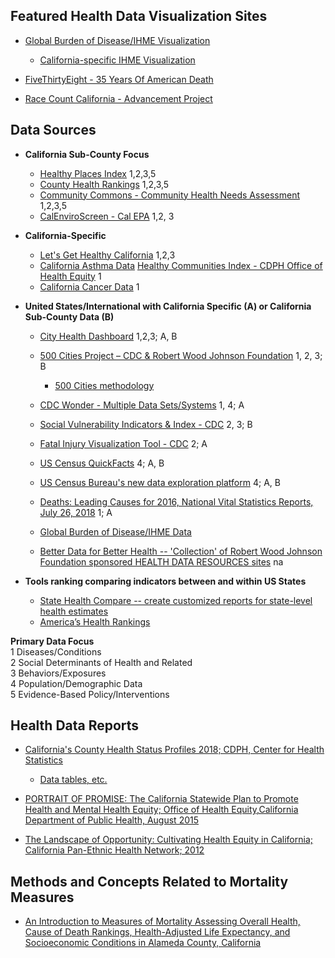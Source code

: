 
##  Featured Health Data Visualization Sites
*  [Global Burden of Disease/IHME Visualization](http://vizhub.healthdata.org/gbd-compare/)
    *  [California-specific IHME Visualization](http://ihmeuw.org/4ood)

* [FiveThirtyEight - 35 Years Of American Death](https://projects.fivethirtyeight.com/mortality-rates-united-states/)
* [Race Count California - Advancement Project](http://www.racecounts.org/california/)

##  Data Sources

 *  **California Sub-County Focus**
     *  [Healthy Places Index](http://healthyplacesindex.org/map/) 1,2,3,5
     *  [County Health Rankings](http://www.countyhealthrankings.org) 1,2,3,5
     *  [Community Commons - Community Health Needs Assessment](https://www.communitycommons.org/chna/) 1,2,3,5
     *  [CalEnviroScreen - Cal EPA](https://oehha.ca.gov/calenviroscreen/report/calenviroscreen-30) 1,2, 3

 *  **California-Specific**
      *  [Let's Get Healthy California](https://letsgethealthy.ca.gov/) 1,2,3 
      *  [California Asthma Data](https://www.cdph.ca.gov/Programs/CCDPHP/DEODC/EHIB/CPE/Pages/CaliforniaBreathingCountyAsthmaProfiles.aspx)
[Healthy Communities Index - CDPH Office of Health Equity](https://www.cdph.ca.gov/Programs/OHE/Pages/HCI-Meets-the-Basic-Needs-of-All-1-2.aspx) 1
      *  [California Cancer Data](https://www.cancer-rates.info/ca/) 1
 
 * **United States/International with California Specific (A) or California Sub-County Data (B)**
   *  [City Health Dashboard](https://www.cityhealthdashboard.com/) 1,2,3; A, B
   *  [500 Cities Project – CDC & Robert Wood Johnson Foundation](https://www.cdc.gov/500cities/) 1, 2, 3; B
      * [500 Cities methodology](https://www.cdc.gov/500cities/methodology.htm)
   *  [CDC Wonder - Multiple Data Sets/Systems](https://wonder.cdc.gov/) 1, 4; A
   *  [Social Vulnerability Indicators & Index - CDC](https://svi.cdc.gov/) 2, 3; B
   *  [Fatal Injury Visualization Tool -  CDC](https://wisqars-viz.cdc.gov/) 2; A
   *  [US Census QuickFacts](https://www.census.gov/quickfacts) 4; A, B
   *  [US Census Bureau's new data exploration platform](https://data.census.gov/) 4; A, B
   *  [Deaths: Leading Causes for 2016, National Vital Statistics Reports, July 26, 2018](https://www.cdc.gov/nchs/data/nvsr/nvsr67/nvsr67_06.pdf) 1; A
   *  [Global Burden of Disease/IHME Data](http://ghdx.healthdata.org/gbd-results-tool)

   *  [Better Data for Better Health --  'Collection' of Robert Wood Johnson Foundation sponsored HEALTH DATA RESOURCES sites](https://www.rwjf.org/en/library/collections/better-data-for-better-health.html) na


 * **Tools ranking comparing indicators between and within US States**
   *  [State Health Compare -- create customized reports for state-level health estimates](http://statehealthcompare.shadac.org/)
   *  [America’s Health Rankings](https://www.americashealthrankings.org/)

**Primary Data Focus**<br>
    1 Diseases/Conditions<br>
    2 Social Determinants of Health and Related<br>
    3 Behaviors/Exposures<br>
    4 Population/Demographic Data<br>
    5 Evidence-Based Policy/Interventions<br>


## Health Data Reports
 * [California's County Health Status Profiles 2018; CDPH, Center for Health Statistics](https://www.cdph.ca.gov/Programs/CHSI/CDPH%20Document%20Library/CHSP-County%20Profiles%202018.pdf)
   * [Data tables, etc.](https://www.cdph.ca.gov/Programs/CHSI/Pages/County-Health-Status-Profiles.aspx)


 * [PORTRAIT OF PROMISE: The California Statewide Plan to Promote Health and Mental Health Equity; Office of Health Equity,California Department of Public Health, August 2015](https://www.cdph.ca.gov/Programs/OHE/CDPH%20Document%20Library/Accessible-CDPH_OHE_Disparity_Report_Final%20(2).pdf)

 * [The Landscape of Opportunity: Cultivating Health Equity in California; California Pan-Ethnic Health Network; 2012](https://cpehn.org/sites/default/files/resource_files/landscapeofopportunity2012.pdf)

## Methods and Concepts Related to Mortality Measures

 * [An Introduction to Measures of Mortality Assessing Overall Health, Cause of Death Rankings, Health-Adjusted Life Expectancy, and Socioeconomic Conditions in Alameda County, California](http://www.acphd.org/media/482811/mofm.pdf)





